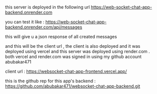 this server is deployed in the following url
https://web-socket-chat-app-backend.onrender.com

you can test it like :
https://web-socket-chat-app-backend.onrender.com/api/messages

this will give u a json response of all created messages

and this will be the client url , the client is also deployed and it was deployed using vercel
and this server was deployed using render.com . both vercel and render.com was signed in using my
github account abubakar471

client url : https://websocket-chat-app-frontend.vercel.app/

this is the github rep for this app's backend :
https://github.com/abubakar471/websocket-chat-app-backend.git